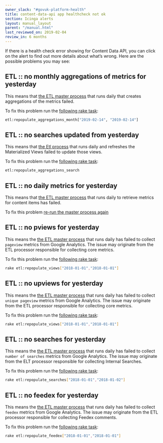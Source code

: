 ```yaml
---
owner_slack: "#govuk-platform-health"
title: content-data-api app healthcheck not ok
section: Icinga alerts
layout: manual_layout
parent: "/manual.html"
last_reviewed_on: 2019-02-04
review_in: 6 months
---
```


If there is a health check error showing for Content Data API, you can click on the alert to find out more details about what’s wrong. Here are the possible problems you may see:

## ETL :: no monthly aggregations of metrics for yesterday

This means that [the ETL master process][1] that runs daily that creates aggregations of the metrics failed.

To fix this problem run the [following rake task][5]:

```bash
etl:repopulate_aggregations_month["2019-02-14", "2019-02-14"]
```

## ETL :: no <range> searches updated from yesterday

This means that [the Etl process][1] that runs daily and refreshes the Materialized Views failed to update those views.

To fix this problem run the [following rake task][6]:

```bash
etl:repopulate_aggregations_search
```

## ETL :: no daily metrics for yesterday

This means that [the ETL master process][1] that runs daily to retrieve metrics for content items has failed.

To fix this problem [re-run the master process again][1]

## ETL :: no pviews for yesterday

This means the [the ETL master process][1] that runs daily has failed to collect `pageview` metrics from Google Analytics. The issue may originate from the ETL processor responsible for collecting core metrics.

To fix this problem run the [following rake task][2]:

```bash
rake etl:repopulate_views["2018-01-01","2018-01-01"]
```

## ETL :: no upviews for yesterday

This means the [the ETL master process][1] that runs daily has failed to collect `unique pageview` metrics from Google Analytics. The issue may originate from the ETL processor responsible for collecting core metrics.

To fix this problem run the [following rake task][2]:

```bash
rake etl:repopulate_views["2018-01-01","2018-01-01"]
```

## ETL :: no searches for yesterday

This means the [the ETL master process][1] that runs daily has failed to collect `number of searches` metrics from Google Analytics. The issue may originate from the ELT processor responsible for collecting Internal Searches.

To fix this problem run the [following rake task][3]:

```bash
rake etl:repopulate_searches["2018-01-01","2018-01-02"]
```

## ETL :: no feedex for yesterday

This means the [the ETL master process][1] that runs daily has failed to collect `feedex` metrics from Google Analytics. The issue may originate from the ETL processor responsible for collecting Feedex comments.

To fix this problem run the [following rake task][4]:

```bash
rake etl:repopulate_feedex["2018-01-01","2018-01-01"]
```

[1]: https://deploy.blue.production.govuk.digital/job/content_data_api_import_etl_master_process/
[2]: https://github.com/alphagov/content-data-api/blob/87116d3ab6f75c0d3dd8be9d4aff80865702f1b9/lib/tasks/etl.rake#L8
[3]: https://github.com/alphagov/content-data-api/blob/8dd689e6917d7bbbf23a99387b85bfe1ce04d7b1/lib/tasks/etl.rake#L18
[4]: https://github.com/alphagov/content-data-api/blob/b886c5489c79a6b5a58190e305ea9746fd7db666/lib/tasks/etl.rake#L29
[5]: https://github.com/alphagov/content-data-api/blob/1dc3f7becf146bbd5f346634e98d05ad76477a8e/lib/tasks/etl.rake#L7
[6]: https://github.com/alphagov/content-data-api/blob/3c73c534d1a42208d6b2bdaef57d3b79d1998ea3/lib/tasks/etl.rake
